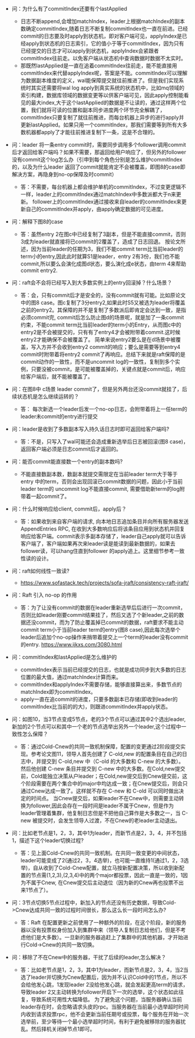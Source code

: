 * 问：为什么有了commitIndex还要有个lastApplied
    * 日志不断append,会增加matchIndex，leader上根据matchIndex的副本数确定commitIndex,随着日志不断复制commitIndex也一直在前进。已经commit的日志要及时apply到状态机，即对客户端可见，applyIndex是已经apply到状态机的日志索引，它的值小于等于commitIndex，因为只有已经提交的日志才可以apply到状态机，applyIndex会紧跟者commitIndex往前走。以免客户端从状态机中查询数据时数据不太实时。
    * 那既然lastApplied是一直在追着commitIndex往前走，能不能直接用commitIndex来代替applyIndex呢，答案是不能。commitIndex可以理解为数据副本维度的定义，wal能保障提交就往前推进了。但是我们实现系统时其实还需要将wal log apply到真实系统的状态机中，比如mq领域的索引构建，数据库领域的数据变更等以供客户端可见，因此apply控制能看见的最大index,大于这个lastApplied的数据是不让读的，通过这样两个位置，我们就将可读的位置和副本同步进度两个环节完全解耦了，commitIndex只要复制了就往前推进，而每台机器上异步的进行apply并更新lastApplied。如果只用一个commitIndex，那我们需要等到所有大多数机器都apply了才能往前推进复制下一条，这是不合理的。

* 问：leader 将一条entry commit时，需要同步调用多个follower调用commit后才返回给客户端吗？如果不需要，那返回给用户响应了，但另外的follower没有commit这个log怎么办（引申到每个角色分别是怎么维护commitIndex的，以及为什么leader 返回了commit就能肯定不会被覆盖，即图8的case即解决方案，再隐身到no-op保障及时commit）
    * 答：不需要，每台机器上都会维护单机的commitIndex，不过变更逻辑不一样，leader上的commitIndex通过matchIndex中多数派都大于n来更新。 follower上的commitIndex通过接收来自leader的commitIndex来更新自己的commitIndex并apply，由apply确定数据的可见进度。

* 问：解释下图8的case
    * 答：虽然entry 2在图c中已经复制了3副本，但是不能直接commit，否则3成为leader就直接将已commit的2覆盖了，造成了日志回退。 按论文所述，因为当前leader的任期为3，我们不能commit term比当前leader的term小的entry,因此此时就算S1是leader，entry 2有3份，我们也不能commit,所以要么会演化成图d状态，要么演化成e状态，由term 4来帮助commit entry2.

* 问：raft会不会将已经写入到大多数实例上的entry回滚掉？什么场景？
    * 答：会，只有commit后才是安全的，没有commit就有可能。比如原论文中的图8 case。图c复制了3分entry2,如果此时S5又被选为leader将覆盖之前的entry2。其保障的并不是复制了多数派后即肯定会达到一致，是指必须commit完, commit后怎么防止图d的场景呢，就是加了一条commit约束，不能commit term比当前leader的term小的Entry，从而图c中的entry2是不会被提交的，只有有了entry4才会被附带着commit.这时候entry2才能确保不会被覆盖了。 简单来说entry2要么是在d场景中被覆盖，写入方并不会收到entry2 commit的响应；要么是需要等到entry4 commit时附带着将entry2 commit了再响应。总结下来就是raft保障的是commit动作的一致性，而不是uncommit log的一致性，复制到多个实例，只要没被commit，是可能被覆盖掉的，关键点就是commit后，响应给客户端后，就不能被覆盖了。
    
* 问：在图8中 c场景 leader commit了，但是另外两台还没commit就挂了，后续状态机是怎么继续运转的？
    * 答： 每次新选一个leader后发一个no-op日志，会附带着将上一任term的leader未commit的entry进行提交

* 问：leader是收到了多数副本写入持久话日志时即可返回给客户端吗?
    * 答：不是，只写入了wal可能还会造成重新选举后日志被回滚(图8 case)，返回客户端必须是日志commit后才返回的。
    
* 问：能否commit能直接数一个entry的副本数吗?
    * 不能直接数副本数，数副本就提交需限定在当前leader term大于等于entry 中的term，否则会出现回滚已commit数据的问题，因此小于当前leader term的 uncommit log不能直接commit, 需要借助新term的log附带着一起commit了。

* 问：什么时候响应给client, commit后，apply后？
    * 答：如果收到来自客户端的请求, 向本地日志追加条目并向所有服务器发送AppendEntries RPC, 在收到大多数响应后将该条目应用到状态机并回复响应给客户端。commit表示多副本存储了，leader自己apply就可以告诉客户端了，客户端如果再次来leader读是能读到最新数据的，如果去follower读，可以hang住直到follower 的apply追上。这里细节参考一致性读的设计。

* 问：raft如何线性一致读?
    * https://www.sofastack.tech/projects/sofa-jraft/consistency-raft-jraft/

* 问：Raft 引入 no-op 的作用
    * 答：为了让没有commit的数据在leader重新选举后后进行一次commit，否则比如leader刚要commit结果挂了，然后又选了个新leader,之前的数据还没commit，而为了防止覆盖掉已commit的数据，raft要求不能主动commit term小于当前leader term的entry(图8 case),因此每次选举个leader后追加个no-op操作来捎带着提交上一个term的leader没有commit的entry.
    https://www.ijkxs.com/3080.html

* 问：commitIndex和lastApplied是怎么维护的      
    * commitIndex表示当前已经提交的日志，也就是成功同步到大多数的日志位置的最大值，通过matchIndex计算而来。
    * commitIndex和applyIndex不需要存储，能够直接算出来，多数节点的matchIndex即为commitIndex。
    * apply一直在追commit的进度，只要多数副本已存储(即收到leader的commitIndex比当前的的大)，则跟进commitIndex并apply状态。
  
* 问：如图10，当3节点变成5节点，老的3个节点可以通过其中2个选出leader, 新加的2个节点可以和其中一个老的节点选举出另外一个leader,这个过程中一致性怎么保障？
  * 答：通过Cold-Cnew的共同一致机制保障，配置的变更通过2阶段提交实现。参考论文图11，领导人首先创建了 C-old,new 的配置条目在自己的日志中，并提交到 C-old,new 中（C-old 的大多数和 C-new 的大多数）。然后他创建 C-new 条目并提交到 C-new 中的大多数。在Cold,new提交前，Cold能独立决策从户leader；在Cold,new提交后到Cnew提交前，这个阶段需要在两个集合中的major中均达成一致；在Cnew提交后，则会只通过Cnew达成一致了。这样就不存在 C-new 和 C-old 可以同时做出决定的时间点。
    当Cnew提交后，如果leader不在Cnew中，则需要主动转换为follower,因此会存在一段时间是leader不属于Cnew，但是作为leader管理着集群，他复制日志但是不把他自己算作是大多数之一，当 C-new 被提交时，会发生领导人过渡，不在Cnew的老leader主动退出。

* 问：比如老节点是1，2，3，其中1为leader，而新节点是2，3，4，并不包括1，描述下这个leader切换过程?
  * 答：见上面Cold-Cnew的共同一致机制。在共同一致变更的中间状态，leader可能变成了2(通过2，3，4选举)，也可能一直维持1(通过1，2，3选举)，自从收到了Cold-Cnew配置，就立马按新配置决策，所以收到新配置的节点需(1,2,3),(2,3,4)中的两个major都投票，因此一直是一致的，1因为不属于Cnew, 在Cnew提交后主动退位（因为新的Cnew再也投票不出来1节点了）。
  
* 问：3节点切换5节点过程中，新加入的节点还没有历史数据，导致Cold->Cnew达成共同一致的过程时间很长，那么这么长一段时间怎么办?
  * 答：Raft 在配置更新之前使用了一种额外的阶段，在这个阶段，新的服务器以没有投票权身份加入到集群中来（领导人复制日志给他们，但是不考虑他们是大多数）。一旦新的服务器追赶上了集群中的其他机器，才开始进行Cold->Cnew的共同一致切换。

* 问：移除了不在Cnew中的服务器，干扰了后续的leader,怎么解决？
  * 答：比如老节点是1，2，3，其中1为leader，而新节点是2，3，4，当2当选了leader并切换为Cnew配置后，因为并不认识Cold中的1节点，所以不会给他发心跳，1发现leader 2没给他发心跳，就会发起更高term的请求，导致leader 2又主动转换为follower开启下一次的选举，这个状态如此往复，导致系统可用性大幅降低。
    为了避免这个问题，当服务器确认当前leader存在时，会忽略请求头皮的rpc。当服务器在当前最小选举超时时间内收到请求投票rpc，他不会更新当前任期号或投票，每个服务在开始一次选举前，至少等待一个最小选举超时时间，有利于避免被移除的服务器扰乱。然后择机关闭掉节点1即可。